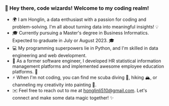 ### 👋 Hey there, code wizards! Welcome to my coding realm! 


- 🌍 I am Honglin, a data enthusiast with a passion for coding and problem-solving. I'm all about turning data into meaningful insights! 💡
- 🎓 Currently pursuing a Master's degree in Business Informatics. Expected to graduate in July or August 2023. 🎓
- 💻 My programming superpowers lie in Python, and I'm skilled in data engineering and web development. 
- 🌟 As a former software engineer, I developed HR statistical information management platforms and implemented awesome employee education platforms. 🏢
- ⚡️ When I'm not coding, you can find me scuba diving 🤿, hiking 🏔️, or channeling my creativity into painting 🎨.
- ✉️ Feel free to reach out to me at honglinli510@gmail.com. Let's connect and make some data magic together! ✨
